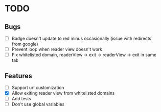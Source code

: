 # TODO

## Bugs
- [ ] Badge doesn't update to red minus occasionally (issue with redirects from google)
- [ ] Prevent loop when reader view doesn't work
- [ ] Fix whitelisted domain, readerView -> exit -> readerView -> exit in same tab

## Features
- [ ] Support url customization
- [x] Allow exiting reader view from whitelisted domains
- [ ] Add tests
- [ ] Don't use global variables
